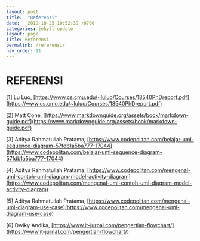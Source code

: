 ```yaml
---
layout: post
title:  "Referensi"
date:   2019-10-25 10:52:39 +0700
categories: jekyll update
layout: page
title: Referensi
permalink: /referensi/
nav_order: 11
---
```

# REFERENSI
[1] Lu Luo, [https://www.cs.cmu.edu/~luluo/Courses/18540PhDreport.pdf](https://www.cs.cmu.edu/~luluo/Courses/18540PhDreport.pdf)

[2] Matt Cone, [https://www.markdownguide.org/assets/book/markdown-guide.pdf](https://www.markdownguide.org/assets/book/markdown-guide.pdf)

[3] Aditya Rahmatullah Pratama, [https://www.codepolitan.com/belajar-uml-sequence-diagram-57fdb1a5ba777-17044](https://www.codepolitan.com/belajar-uml-sequence-diagram-57fdb1a5ba777-17044)

[4] Aditya Rahmatullah Pratama, [https://www.codepolitan.com/mengenal-uml-contoh-uml-diagram-model-activity-diagram](https://www.codepolitan.com/mengenal-uml-contoh-uml-diagram-model-activity-diagram)

[5] Aditya Rahmatullah Pratama, [https://www.codepolitan.com/mengenal-uml-diagram-use-case](https://www.codepolitan.com/mengenal-uml-diagram-use-case)

[6] Dwiky Andika, [https://www.it-jurnal.com/pengertian-flowchart/](https://www.it-jurnal.com/pengertian-flowchart/)